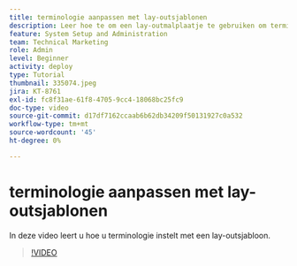 ```yaml
---
title: terminologie aanpassen met lay-outsjablonen
description: Leer hoe te om een lay-outmalplaatje te gebruiken om terminologie aan te passen die in het gebruikersinterface voor taken, projecten, en andere punten wordt gezien.
feature: System Setup and Administration
team: Technical Marketing
role: Admin
level: Beginner
activity: deploy
type: Tutorial
thumbnail: 335074.jpeg
jira: KT-8761
exl-id: fc8f31ae-61f8-4705-9cc4-18068bc25fc9
doc-type: video
source-git-commit: d17df7162ccaab6b62db34209f50131927c0a532
workflow-type: tm+mt
source-wordcount: '45'
ht-degree: 0%

---
```


# terminologie aanpassen met lay-outsjablonen

In deze video leert u hoe u terminologie instelt met een lay-outsjabloon.

>[!VIDEO](https://video.tv.adobe.com/v/335074/?quality=12&learn=on&enablevpops)

